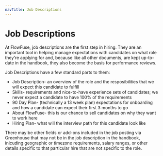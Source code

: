 ```yaml
---
navTitle: Job Descriptions
---
```


# Job Descriptions

At FlowFuse, job descriptions are the first step in hiring. They are an important tool in helping manage expectations with candidates on what role they're applying for and, because like all other documents, are kept up-to-date in the handbook, they also become the basis for performance reviews. 

Job Descriptions have a few standard parts to them:
* Job Description- an overview of the role and the resposibilities that we will expect this candidate to fulfill
* Skills- requirements and nice-to-have experience sets of candidates; we never expect a candidate to have 100% of the requirements
* 90 Day Plan- (technically a 13 week plan) expectations for onboarding and how a candidate can expect their first 3 months to go 
* About FlowFuse- this is our chance to sell candidates on why they want to work here
* Hiring Plan- what will the interview path for this candidate look like

There may be other fields or add-ons included in the job posting via Greenhouse that may not be in the job description in the handbook, inlcuding geographic or timezone requirements, salary ranges, or other details specific to that particular hire that are not specific to the role. 